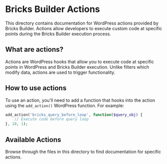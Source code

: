 # Bricks Builder Actions

This directory contains documentation for WordPress actions provided by Bricks Builder. Actions allow developers to execute custom code at specific points during the Bricks Builder execution process.

## What are actions?

Actions are WordPress hooks that allow you to execute code at specific points in WordPress and Bricks Builder execution. Unlike filters which modify data, actions are used to trigger functionality.

## How to use actions

To use an action, you'll need to add a function that hooks into the action using the `add_action()` WordPress function. For example:

```php
add_action('bricks_query_before_loop', function($query_obj) {
    // Execute code before query loop
}, 10, 1);
```

## Available Actions

Browse through the files in this directory to find documentation for specific actions.